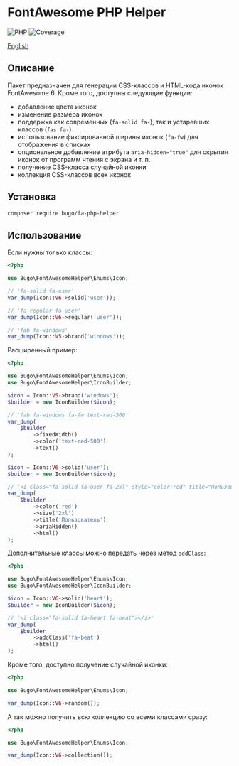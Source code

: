 # FontAwesome PHP Helper

![PHP](https://img.shields.io/badge/PHP-^8.1-blue.svg?style=flat)
![Coverage](https://badgen.net/coveralls/c/github/dragomano/fa-php-helper/main)

[English](README.md)

## Описание

Пакет предназначен для генерации CSS-классов и HTML-кода иконок FontAwesome 6. Кроме того, доступны следующие функции:

- добавление цвета иконок
- изменение размера иконок
- поддержка как современных (`fa-solid fa-`), так и устаревших классов (`fas fa-`)
- использование фиксированной ширины иконок (`fa-fw`) для отображения в списках
- опциональное добавление атрибута `aria-hidden="true"` для скрытия иконок от программ чтения с экрана и т. п.
- получение CSS-класса случайной иконки
- коллекция CSS-классов всех иконок

## Установка

```bash
composer require bugo/fa-php-helper
```

## Использование

Если нужны только классы:

```php
<?php

use Bugo\FontAwesomeHelper\Enums\Icon;

// 'fa-solid fa-user'
var_dump(Icon::V6->solid('user'));

// 'fa-regular fa-user'
var_dump(Icon::V6->regular('user'));

// 'fab fa-windows'
var_dump(Icon::V5->brand('windows'));
```

Расширенный пример:

```php
<?php

use Bugo\FontAwesomeHelper\Enums\Icon;
use Bugo\FontAwesomeHelper\IconBuilder;

$icon = Icon::V5->brand('windows');
$builder = new IconBuilder($icon);

// 'fab fa-windows fa-fw text-red-500'
var_dump(
    $builder
        ->fixedWidth()
        ->color('text-red-500')
        ->text()
);

$icon = Icon::V6->solid('user');
$builder = new IconBuilder($icon);

// '<i class="fa-solid fa-user fa-2xl" style="color:red" title="Пользователь" aria-hidden="true"></i>'
var_dump(
    $builder
        ->color('red')
        ->size('2xl')
        ->title('Пользователь')
        ->ariaHidden()
        ->html()
);
```

Дополнительные классы можно передать через метод `addClass`:

```php
<?php

use Bugo\FontAwesomeHelper\Enums\Icon;
use Bugo\FontAwesomeHelper\IconBuilder;

$icon = Icon::V6->solid('heart');
$builder = new IconBuilder($icon);

// '<i class="fa-solid fa-heart fa-beat"></i>'
var_dump(
    $builder
        ->addClass('fa-beat')
        ->html()
);
```

Кроме того, доступно получение случайной иконки:

```php
<?php

use Bugo\FontAwesomeHelper\Enums\Icon;

var_dump(Icon::V6->random());
```

А так можно получить всю коллекцию со всеми классами сразу:

```php
<?php

use Bugo\FontAwesomeHelper\Enums\Icon;

var_dump(Icon::V6->collection());
```
